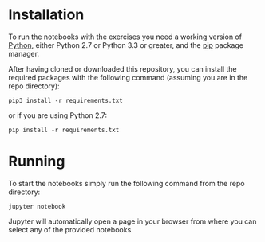 # Installation

To run the notebooks with the exercises you need a working version of [Python](https://www.python.org), either Python 2.7 or Python 3.3 or greater, and the [pip](https://pip.pypa.io/en/stable/) package manager.

After having cloned or downloaded this repository, you can install the required packages with the following command (assuming you are in the repo directory):

	pip3 install -r requirements.txt

or if you are using Python 2.7:

	pip install -r requirements.txt

# Running

To start the notebooks simply run the following command from the repo directory:

	jupyter notebook

Jupyter will automatically open a page in your browser from where you can select any of the provided notebooks.